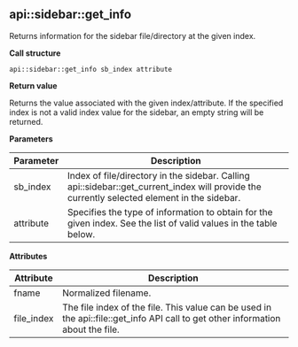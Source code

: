 ## api\::sidebar\::get\_info

Returns information for the sidebar file/directory at the given index.

**Call structure**

`api::sidebar::get_info sb_index attribute`

**Return value**

Returns the value associated with the given index/attribute.  If the specified index is not a valid
index value for the sidebar, an empty string will be returned.

**Parameters**

| Parameter | Description |
| - | - |
| sb\_index | Index of file/directory in the sidebar.  Calling api\::sidebar\::get\_current\_index will provide the currently selected element in the sidebar. |
| attribute | Specifies the type of information to obtain for the given index. See the list of valid values in the table below. |

**Attributes**

| Attribute | Description |
| - | - |
| fname | Normalized filename. |
| file\_index | The file index of the file.  This value can be used in the api\::file\::get\_info API call to get other information about the file. |

